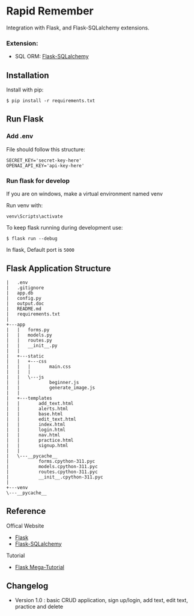 # Rapid Remember

Integration with Flask, and Flask-SQLalchemy extensions.

### Extension:

- SQL ORM: [Flask-SQLalchemy](http://flask-sqlalchemy.pocoo.org/2.1/)

## Installation

Install with pip:

```
$ pip install -r requirements.txt
```

## Run Flask

### Add .env

File should follow this structure:

```
SECRET_KEY='secret-key-here'
OPENAI_API_KEY='api-key-here'
```
### Run flask for develop

If you are on windows, make a virtual environment named venv

Run venv with:

```
venv\Scripts\activate
```

To keep flask running during development use:

```
$ flask run --debug
```

In flask, Default port is `5000`

## Flask Application Structure 
```
|   .env
|   .gitignore
|   app.db
|   config.py
|   output.doc
|   README.md
|   requirements.txt
|   
+---app
|   |   forms.py
|   |   models.py
|   |   routes.py
|   |   __init__.py
|   |   
|   +---static
|   |   +---css
|   |   |       main.css
|   |   |       
|   |   \---js
|   |           beginner.js
|   |           generate_image.js
|   |           
|   +---templates
|   |       add_text.html
|   |       alerts.html
|   |       base.html
|   |       edit_text.html
|   |       index.html
|   |       login.html
|   |       nav.html
|   |       practice.html
|   |       signup.html
|   |       
|   \---__pycache__
|           forms.cpython-311.pyc
|           models.cpython-311.pyc
|           routes.cpython-311.pyc
|           __init__.cpython-311.pyc
|
+---venv
\---__pycache__
```

## Reference

Offical Website

- [Flask](http://flask.pocoo.org/)
- [Flask-SQLalchemy](http://flask-sqlalchemy.pocoo.org/2.1/)

Tutorial

- [Flask Mega-Tutorial](https://blog.miguelgrinberg.com/post/the-flask-mega-tutorial-part-i-hello-world)

## Changelog

- Version 1.0 : basic CRUD application, sign up/login, add text, edit text, practice and delete

